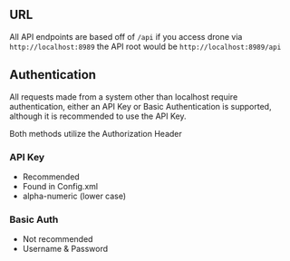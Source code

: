 ## URL ##

All API endpoints are based off of `/api` if you access drone via `http://localhost:8989` the API root would be `http://localhost:8989/api`


## Authentication ##

All requests made from a system other than localhost require authentication, either an API Key or Basic Authentication is supported, although it is recommended to use the API Key.

Both methods utilize the Authorization Header

### API Key ###

- Recommended
- Found in Config.xml
- alpha-numeric (lower case)

### Basic Auth ###

- Not recommended
- Username & Password